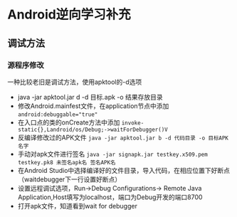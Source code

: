 # Android逆向学习补充

## 调试方法

### 源程序修改

一种比较老旧是调试方法，使用apktool的-d选项

- java -jar apktool.jar d -d 目标.apk -o 结果存放目录
- 修改Android.mainfest文件，在application节点中添加 `android:debuggable="true"`
- 在入口点的类的onCreate方法中添加 `invoke-static{},Landroid/os/Debug;->waitForDebugger()V`
- 反编译修改过的APK文件 `java -jar apktool.jar b -d 代码目录 -o 目标APK名字`
- 手动对apk文件进行签名 `java -jar signapk.jar testkey.x509.pem testkey.pk8 未签名apk名 签名APK名`
- 在Android Studio中选择编译好的文件目录，导入代码，在相应位置下好断点（waitdebugger下一行设置好断点）
- 设置远程调试选项，Run->Debug Configurations-> Remote Java Application,Host填写为localhost，端口为Debug开发的端口8700
- 打开apk文件，知道看到wait for debugger